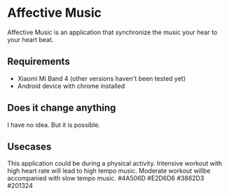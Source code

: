 # Affective Music

Affective Music is an application that synchronize the music your hear to your heart beat.

## Requirements

- Xiaomi Mi Band 4 (other versions haven't been tested yet)
- Android device with chrome installed

## Does it change anything

I have no idea. But it is possible.

## Usecases

This application could be during a physical activity.
Intensive workout with high heart rate will lead to high tempo music.
Moderate workout willbe accompanied with slow tempo music.
\#4A506D
\#E2D6D6
\#3862D3
\#201324
